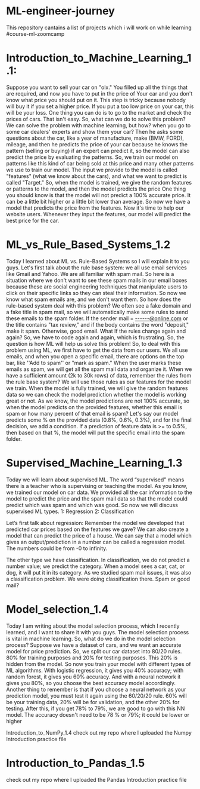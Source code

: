 # ML-engineer-journey
This repository cantains a list of projects which i will work on while learning #course-ml-zoomcamp





# Introduction_to_Machine_Learning_1.1:
Suppose you want to sell your car on "olx." You filled up all the things that are required, and now you have to put in the price of
Your car and you don't know what price you should put on it. This step is tricky because nobody will buy it if you set a higher price.
If you put a too low price on your car, this will be your loss. One thing you can do is to go to the market and check the prices of cars.
That isn't easy. So, what can we do to solve this problem?
We can solve the problem with machine learning, but how? when you go to some car dealers' experts and show them your car? Then he asks some questions about the car, like a year of manufacture, make (BMW, FORD), mileage, and then he predicts the price of your car because he knows the pattern (selling or buying) if an expert can predict it, so the model can also predict the price by evaluating the patterns. So, we train our model on patterns like this kind of car being sold at this price and many other patterns we use to train our model. The input we provide to the model is called "features" (what we know about the cars), and what we want to predict is called "Target." So, when the model is trained, we give the random features or patterns to the model, and then the model predicts the price One thing you should know is that the model will not predict a 100% accurate price. It can be a little bit higher or a little bit lower than average. So now we have a model that predicts the price from the features. Now it's time to help our website users. Whenever they input the features, our model will predict the best price for the car.


# ML_vs_Rule_Based_Systems_1.2
Today I learned about ML vs. Rule-Based Systems so I will explain it to you guys.
Let's first talk about the rule base system: we all use email services like Gmail and Yahoo. We are all familiar with spam mail. So here is a situation where we don't want to see these spam mails in our email boxes because these are social engineering techniques that manipulate users to click on their specific links so they can steal their information. So now we know what spam emails are, and we don't want them. So how does the rule-based system deal with this problem? We often see a fake domain and a fake title in spam mail, so we will automatically make some rules to send these emails to the spam folder. If the sender mail = ------@online.com or the title contains "tax review," and if the body contains the word "deposit," make it spam. Otherwise, good email.
What If the rules change again and again? So, we have to code again and again, which is frustrating.
So, the question is how ML will help us solve this problem!
So, to deal with this problem using ML, we first have to get the data from our users. We all use emails, and when you open a specific email, there are options on the top bar, like ''Add to spam'' or "mark as spam." When the user marks these emails as spam, we will get all the spam mail data and organize it. When we have a sufficient amount (2k to 30k rows) of data, remember the rules from the rule base system? We will use those rules as our features for the model we train. When the model is fully trained, we will give the random features data so we can check the model prediction whether the model is working great or not. As we know, the model predictions are not 100% accurate, so when the model predicts on the provided features, whether this email is spam or how many percent of that email is spam? Let's say our model predicts some % on the provided data (0.8%, 0.6%, 0.3%), and for the final decision, we add a condition. If a prediction of feature data is >= to 0.5%, then based on that %, the model will put the specific email into the spam folder.



# Supervised_Machine_Learning_1.3

Today we will learn about supervised ML. The word “supervised” means there is a teacher who is supervising or teaching the model. As you know, we trained our model on car data. We provided all the car information to the model to predict the price and the spam mail data so that the model could predict which was spam and which was good.
So now we will discuss supervised ML types.
1: Regression
2: Classification
 
Let’s first talk about regression:
Remember the model we developed that predicted car prices based on the features we gave? We can also create a model that can predict the price of a house. We can say that a model which gives an output/prediction in a number can be called a regression model. The numbers could be from -0 to infinity.
 
The other type we have classification.
In classification, we do not predict a number value; we predict the category.
When a model sees a car, cat, or dog, it will put it in its category.
As we studied spam mail issues, it was also a classification problem. We were doing classification there. Spam or good mail?



# Model_selection_1.4

Today I am writing about the model selection process, which I recently learned, and I want to share it with you guys. The model selection process is vital in machine learning.
So, what do we do in the model selection process?
Suppose we have a dataset of cars, and we want an accurate model for price prediction.
So, we split our car dataset into 80/20 rules. 80% for training purposes and 20% for testing purposes.
This 20% is hidden from the model.
So now you train your model with different types of ML algorithms.
With logistic regression, it gives you 40% accuracy; with random forest, it gives you 60% accuracy.
And with a neural network it gives you 80%, so you choose the best accuracy model accordingly.
Another thing to remember is that if you choose a neural network as your prediction model, you must test it again using the 60/20/20 rule. 60% will be your training data, 20% will be for validation, and the other 20% for testing.
After this, if you get 78% to 79%, we are good to go with this NN model. The accuracy doesn't need to be 78 % or 79%; it could be lower or higher



Introduction_to_NumPy_1.4
check out my repo where I uploaded the Numpy Introduction practice file



# Introduction_to_Pandas_1.5
check out my repo where I uploaded the Pandas Introduction practice file








